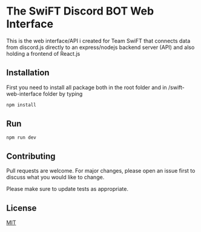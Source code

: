 # The SwiFT Discord BOT Web Interface 

This is the web interface/API i created for Team SwiFT that connects data from discord.js directly to an express/nodejs backend server (API) and also holding a frontend of React.js

## Installation

First you need to install all package both in the root folder and in /swift-web-interface
folder by typing
```bash
npm install
```

## Run

```nodejs
npm run dev
```

## Contributing

Pull requests are welcome. For major changes, please open an issue first
to discuss what you would like to change.

Please make sure to update tests as appropriate.

## License

[MIT](https://choosealicense.com/licenses/mit/)
